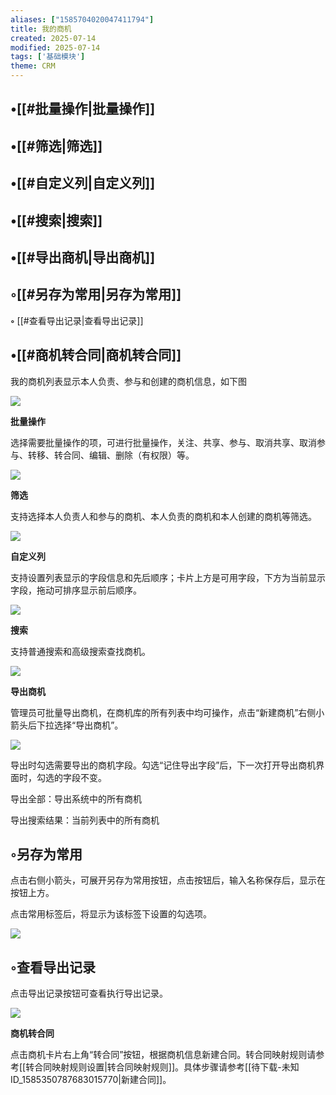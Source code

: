 ```yaml
---
aliases: ["1585704020047411794"]
title: 我的商机
created: 2025-07-14
modified: 2025-07-14
tags: ['基础模块']
theme: CRM
---
```


## •[[#批量操作|批量操作]]

## •[[#筛选|筛选]]

## •[[#自定义列|自定义列]]

## •[[#搜索|搜索]]

## •[[#导出商机|导出商机]]

## ◦[[#另存为常用|另存为常用]]

**◦** [[#查看导出记录|查看导出记录]]

## •[[#商机转合同|商机转合同]]

我的商机列表显示本人负责、参与和创建的商机信息，如下图

![](https://myhelpdoc.oss-cn-heyuan.aliyuncs.com/mdimages/e3de1ce0a014db1f724ca4cce7820a8c.jpg)

**批量操作**

选择需要批量操作的项，可进行批量操作，关注、共享、参与、取消共享、取消参与、转移、转合同、编辑、删除（有权限）等。

![](https://myhelpdoc.oss-cn-heyuan.aliyuncs.com/mdimages/cf427e659e50a0f6af832de069a0bd34.jpg)

**筛选**

支持选择本人负责人和参与的商机、本人负责的商机和本人创建的商机等筛选。

![](https://myhelpdoc.oss-cn-heyuan.aliyuncs.com/mdimages/cf4285932dbbf5c8ac325ae7e150c209.jpg)

**自定义列**

支持设置列表显示的字段信息和先后顺序；卡片上方是可用字段，下方为当前显示字段，拖动可排序显示前后顺序。

![](https://myhelpdoc.oss-cn-heyuan.aliyuncs.com/mdimages/40281fbfd873a241d5f5d9bd19b48dd3.jpg)

**搜索**

支持普通搜索和高级搜索查找商机。

![](https://myhelpdoc.oss-cn-heyuan.aliyuncs.com/mdimages/1df71b1c98b75ee8074f6e5b6e2efc04.jpg)

**导出商机**

管理员可批量导出商机，在商机库的所有列表中均可操作，点击“新建商机”右侧小箭头后下拉选择“导出商机”。

**![](https://myhelpdoc.oss-cn-heyuan.aliyuncs.com/mdimages/6e0131c92b309b0cd14554f7ee01b33f.jpg)**

导出时勾选需要导出的商机字段。勾选“记住导出字段”后，下一次打开导出商机界面时，勾选的字段不变。

导出全部：导出系统中的所有商机

导出搜索结果：当前列表中的所有商机

## ◦另存为常用

点击右侧小箭头，可展开另存为常用按钮，点击按钮后，输入名称保存后，显示在按钮上方。

点击常用标签后，将显示为该标签下设置的勾选项。

![](https://myhelpdoc.oss-cn-heyuan.aliyuncs.com/mdimages/d69d11cbe32b13fcf947fcdbc56b9be4.jpg)

## ◦查看导出记录

点击导出记录按钮可查看执行导出记录。

![](https://myhelpdoc.oss-cn-heyuan.aliyuncs.com/mdimages/e3eb31692283edb740839317322f9296.jpg)

**商机转合同**

点击商机卡片右上角“转合同”按钮，根据商机信息新建合同。转合同映射规则请参考[[转合同映射规则设置|转合同映射规则]]。具体步骤请参考[[待下载-未知ID_1585350787683015770|新建合同]]。

